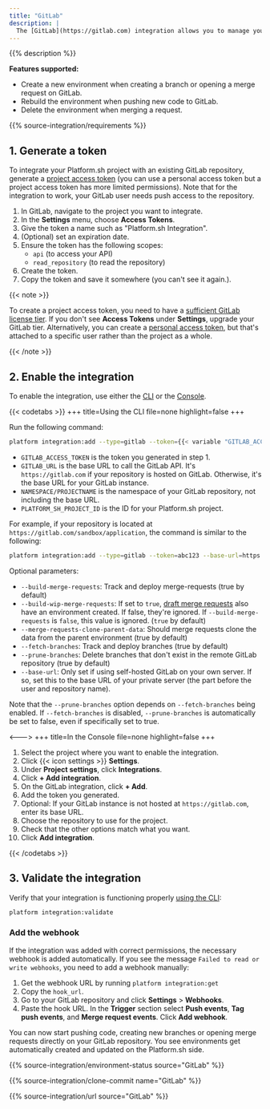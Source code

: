```yaml
---
title: "GitLab"
description: |
  The [GitLab](https://gitlab.com) integration allows you to manage your Platform.sh environments directly from your GitLab repository.
---
```


{{% description %}}

**Features supported:**

* Create a new environment when creating a branch or opening a merge request on GitLab.
* Rebuild the environment when pushing new code to GitLab.
* Delete the environment when merging a request.

{{% source-integration/requirements %}}

## 1. Generate a token

To integrate your Platform.sh project with an existing GitLab repository,
generate a [project access token](https://docs.gitlab.com/ee/user/project/settings/project_access_tokens.html)
(you can use a personal access token but a project access token has more limited permissions).
Note that for the integration to work, your GitLab user needs push access to the repository.

1. In GitLab, navigate to the project you want to integrate.
1. In the **Settings** menu, choose **Access Tokens**.
1. Give the token a name such as "Platform.sh Integration".
1. (Optional) set an expiration date.
1. Ensure the token has the following scopes:
   * `api` (to access your API)
   * `read_repository` (to read the repository)
1. Create the token.
1. Copy the token and save it somewhere (you can't see it again.).

{{< note >}}

To create a project access token, you need to have a [sufficient GitLab license tier](https://docs.gitlab.com/ee/user/project/settings/project_access_tokens.html).
If you don't see **Access Tokens** under **Settings**, upgrade your GitLab tier.
Alternatively, you can create a [personal access token](https://docs.gitlab.com/ee/user/profile/personal_access_tokens.html),
but that's attached to a specific user rather than the project as a whole.

{{< /note >}}

## 2. Enable the integration

To enable the integration, use either the [CLI](../../administration/cli/_index.md)
or the [Console](../../administration/web/_index.md).

{{< codetabs >}}
+++
title=Using the CLI
file=none
highlight=false
+++

Run the following command:

```bash
platform integration:add --type=gitlab --token={{< variable "GITLAB_ACCESS_TOKEN" >}} --base-url={{< variable "GITLAB_URL" >}}--server-project={{< variable "NAMESPACE/PROJECTNAME" >}} --project={{< variable "PLATFORM_SH_PROJECT_ID" >}}
```

* `GITLAB_ACCESS_TOKEN` is the token you generated in step 1.
* `GITLAB_URL` is the base URL to call the GitLab API.
  It's `https://gitlab.com` if your repository is hosted on GitLab.
  Otherwise, it's the base URL for your GitLab instance.
* `NAMESPACE/PROJECTNAME` is the namespace of your GitLab repository, not including the base URL.
* `PLATFORM_SH_PROJECT_ID` is the ID for your Platform.sh project.

For example, if your repository is located at `https://gitlab.com/sandbox/application`,
the command is similar to the following:

```bash
platform integration:add --type=gitlab --token=abc123 --base-url=https://gitlab.com --server-project=sandbox/application --project=abcdefgh1234567
```

Optional parameters:

* `--build-merge-requests`: Track and deploy merge-requests (true by default)
* `--build-wip-merge-requests`: If set to `true`,
  [draft merge requests](https://docs.gitlab.com/ee/user/project/merge_requests/drafts.html)
  also have an environment created.
  If false, they're ignored.
  If `--build-merge-requests` is `false`, this value is ignored.
  (`true` by default)
* `--merge-requests-clone-parent-data`: Should merge requests clone the data from the parent environment (true by default)
* `--fetch-branches`: Track and deploy branches (true by default)
* `--prune-branches`: Delete branches that don't exist in the remote GitLab repository (true by default)
* `--base-url`: Only set if using self-hosted GitLab on your own server.
  If so, set this to the base URL of your private server (the part before the user and repository name).

Note that the `--prune-branches` option depends on `--fetch-branches` being enabled.
If `--fetch-branches` is disabled, `--prune-branches` is automatically be set to false, even if specifically set to true.

<--->
+++
title=In the Console
file=none
highlight=false
+++

1. Select the project where you want to enable the integration.
2. Click {{< icon settings >}} **Settings**.
3. Under **Project settings**, click **Integrations**.
4. Click **+ Add integration**.
5. On the GitLab integration, click **+ Add**.
6. Add the token you generated.
7. Optional: If your GitLab instance is not hosted at `https://gitlab.com`, enter its base URL.
8. Choose the repository to use for the project.
9. Check that the other options match what you want.
10. Click **Add integration**.

{{< /codetabs >}}

## 3. Validate the integration

Verify that your integration is functioning properly [using the CLI](../overview.md#validating-integrations):

```bash
platform integration:validate
```

### Add the webhook

If the integration was added with correct permissions, the necessary webhook is added automatically.
If you see the message `Failed to read or write webhooks`, you need to add a webhook manually:

1. Get the webhook URL by running `platform integration:get`
2. Copy the `hook_url`.
3. Go to your GitLab repository and click **Settings** > **Webhooks**.
4. Paste the hook URL.
   In the **Trigger** section select **Push events**, **Tag push events**, and **Merge request events**.
   Click **Add webhook**.

You can now start pushing code, creating new branches or opening merge requests directly on your GitLab repository.
You see environments get automatically created and updated on the Platform.sh side.

{{% source-integration/environment-status source="GitLab" %}}

{{% source-integration/clone-commit name="GitLab" %}}

{{% source-integration/url source="GitLab" %}}
